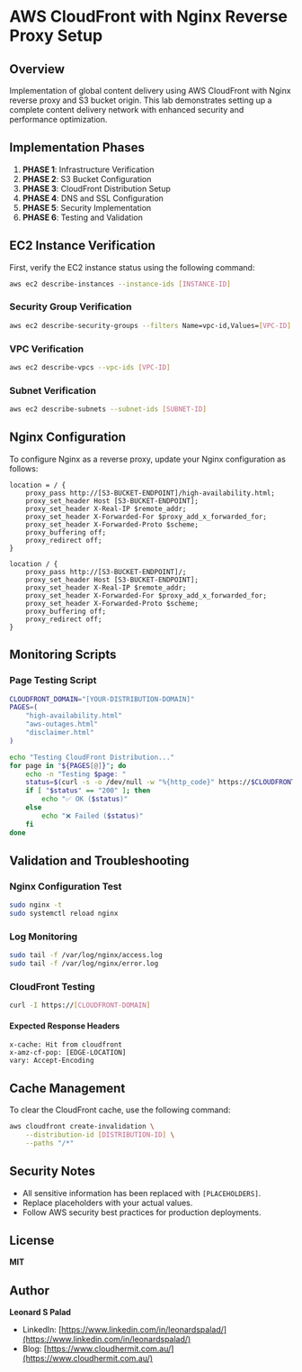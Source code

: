# AWS CloudFront with Nginx Reverse Proxy Setup

## Overview

Implementation of global content delivery using AWS CloudFront with Nginx reverse proxy and S3 bucket origin. This lab demonstrates setting up a complete content delivery network with enhanced security and performance optimization.

## Implementation Phases

1. **PHASE 1**: Infrastructure Verification
2. **PHASE 2**: S3 Bucket Configuration
3. **PHASE 3**: CloudFront Distribution Setup
4. **PHASE 4**: DNS and SSL Configuration
5. **PHASE 5**: Security Implementation
6. **PHASE 6**: Testing and Validation

## EC2 Instance Verification

First, verify the EC2 instance status using the following command:

```bash
aws ec2 describe-instances --instance-ids [INSTANCE-ID]
```

### Security Group Verification

```bash
aws ec2 describe-security-groups --filters Name=vpc-id,Values=[VPC-ID]
```

### VPC Verification

```bash
aws ec2 describe-vpcs --vpc-ids [VPC-ID]
```

### Subnet Verification

```bash
aws ec2 describe-subnets --subnet-ids [SUBNET-ID]
```

## Nginx Configuration

To configure Nginx as a reverse proxy, update your Nginx configuration as follows:

```nginx
location = / {
    proxy_pass http://[S3-BUCKET-ENDPOINT]/high-availability.html;
    proxy_set_header Host [S3-BUCKET-ENDPOINT];
    proxy_set_header X-Real-IP $remote_addr;
    proxy_set_header X-Forwarded-For $proxy_add_x_forwarded_for;
    proxy_set_header X-Forwarded-Proto $scheme;
    proxy_buffering off;
    proxy_redirect off;
}

location / {
    proxy_pass http://[S3-BUCKET-ENDPOINT]/;
    proxy_set_header Host [S3-BUCKET-ENDPOINT];
    proxy_set_header X-Real-IP $remote_addr;
    proxy_set_header X-Forwarded-For $proxy_add_x_forwarded_for;
    proxy_set_header X-Forwarded-Proto $scheme;
    proxy_buffering off;
    proxy_redirect off;
}
```

## Monitoring Scripts

### Page Testing Script

```bash
CLOUDFRONT_DOMAIN="[YOUR-DISTRIBUTION-DOMAIN]"
PAGES=(
    "high-availability.html"
    "aws-outages.html"
    "disclaimer.html"
)

echo "Testing CloudFront Distribution..."
for page in "${PAGES[@]}"; do
    echo -n "Testing $page: "
    status=$(curl -s -o /dev/null -w "%{http_code}" https://$CLOUDFRONT_DOMAIN/$page)
    if [ "$status" == "200" ]; then
        echo "✅ OK ($status)"
    else
        echo "❌ Failed ($status)"
    fi
done
```

## Validation and Troubleshooting

### Nginx Configuration Test

```bash
sudo nginx -t
sudo systemctl reload nginx
```

### Log Monitoring

```bash
sudo tail -f /var/log/nginx/access.log
sudo tail -f /var/log/nginx/error.log
```

### CloudFront Testing

```bash
curl -I https://[CLOUDFRONT-DOMAIN]
```

#### Expected Response Headers
```
x-cache: Hit from cloudfront
x-amz-cf-pop: [EDGE-LOCATION]
vary: Accept-Encoding
```

## Cache Management

To clear the CloudFront cache, use the following command:

```bash
aws cloudfront create-invalidation \
    --distribution-id [DISTRIBUTION-ID] \
    --paths "/*"
```

## Security Notes

- All sensitive information has been replaced with `[PLACEHOLDERS]`.
- Replace placeholders with your actual values.
- Follow AWS security best practices for production deployments.

## License

**MIT**

## Author

**Leonard S Palad**

- LinkedIn: [https://www.linkedin.com/in/leonardspalad/](https://www.linkedin.com/in/leonardspalad/)
- Blog: [https://www.cloudhermit.com.au/](https://www.cloudhermit.com.au/)
